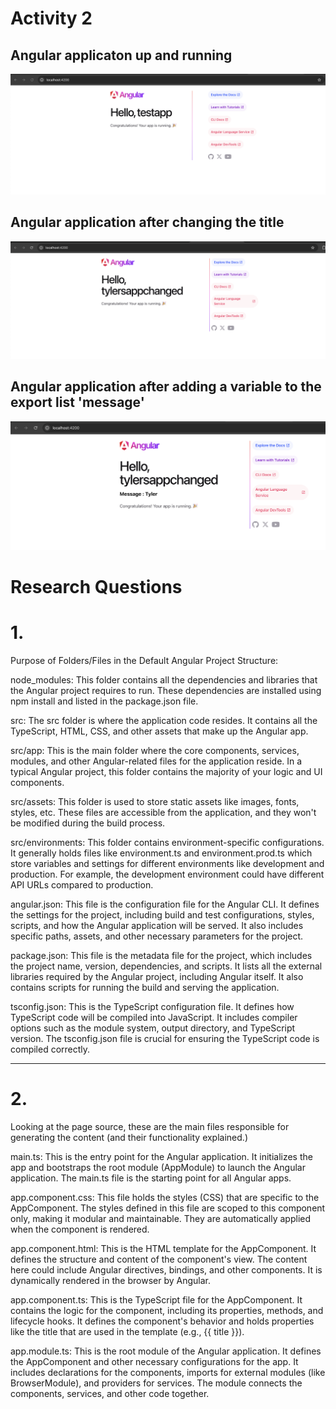 # Activity 2

## Angular applicaton up and running
![Angular](./angular.png)

## Angular application after changing the title
![Angular2](./changedtitle.png)

## Angular application after adding a variable to the export list 'message'
![Angular3](./messageadded.png)

# Research Questions

# 1.

Purpose of Folders/Files in the Default Angular Project Structure:

node_modules: This folder contains all the dependencies and libraries that the Angular project requires to run. These dependencies are installed using npm install and listed in the package.json file.

src: The src folder is where the application code resides. It contains all the TypeScript, HTML, CSS, and other assets that make up the Angular app.

src/app: This is the main folder where the core components, services, modules, and other Angular-related files for the application reside. In a typical Angular project, this folder contains the majority of your logic and UI components.

src/assets: This folder is used to store static assets like images, fonts, styles, etc. These files are accessible from the application, and they won't be modified during the build process.

src/environments: This folder contains environment-specific configurations. It generally holds files like environment.ts and environment.prod.ts which store variables and settings for different environments like development and production. For example, the development environment could have different API URLs compared to production.

angular.json: This file is the configuration file for the Angular CLI. It defines the settings for the project, including build and test configurations, styles, scripts, and how the Angular application will be served. It also includes specific paths, assets, and other necessary parameters for the project.

package.json: This file is the metadata file for the project, which includes the project name, version, dependencies, and scripts. It lists all the external libraries required by the Angular project, including Angular itself. It also contains scripts for running the build and serving the application.

tsconfig.json: This is the TypeScript configuration file. It defines how TypeScript code will be compiled into JavaScript. It includes compiler options such as the module system, output directory, and TypeScript version. The tsconfig.json file is crucial for ensuring the TypeScript code is compiled correctly.

---

# 2.

Looking at the page source, these are the main files responsible for generating the content (and their functionality explained.)

main.ts: This is the entry point for the Angular application. It initializes the app and bootstraps the root module (AppModule) to launch the Angular application. The main.ts file is the starting point for all Angular apps.

app.component.css: This file holds the styles (CSS) that are specific to the AppComponent. The styles defined in this file are scoped to this component only, making it modular and maintainable. They are automatically applied when the component is rendered.

app.component.html: This is the HTML template for the AppComponent. It defines the structure and content of the component's view. The content here could include Angular directives, bindings, and other components. It is dynamically rendered in the browser by Angular.

app.component.ts: This is the TypeScript file for the AppComponent. It contains the logic for the component, including its properties, methods, and lifecycle hooks. It defines the component's behavior and holds properties like the title that are used in the template (e.g., {{ title }}).

app.module.ts: This is the root module of the Angular application. It defines the AppComponent and other necessary configurations for the app. It includes declarations for the components, imports for external modules (like BrowserModule), and providers for services. The module connects the components, services, and other code together.
